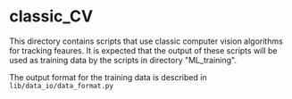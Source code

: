 # classic_CV

This directory contains scripts that use classic computer vision algorithms for tracking feaures. It is expected that the output of these scripts will be used as training data by the scripts in directory "ML_training".

The output format for the training data is described in `lib/data_io/data_format.py`